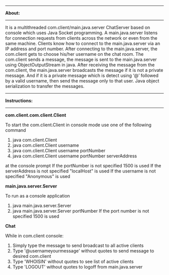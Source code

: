 **********
**About:**
**********

It is a multithreaded com.client/main.java.server ChatServer based on console which uses Java Socket programming. A main.java.server listens for connection requests from clients across the network or even from the same machine. Clients know how to connect to the main.java.server via an IP address and port number. After connecting to the main.java.server, the com.client gets to choose his/her username on the chat room. The com.client sends a message, the message is sent to the main.java.server using ObjectOutputStream in java. After receiving the message from the com.client, the main.java.server broadcasts the message if it is not a private message. And if it is a private message which is detect using ‘@’ followed by a valid username, then send the message only to that user. Java object serialization to transfer the messages.

*****************
**Instructions:**
*****************

**com.client.com.client.Client**

To start the com.client.Client in console mode use one of the following command
 1. java com.client.Client
 2. java com.client.Client username
 3. java com.client.Client username portNumber
 4. java com.client.Client username portNumber serverAddress

at the console prompt
If the portNumber is not specified 1500 is used
If the serverAddress is not specified "localHost" is used
If the username is not specified "Anonymous" is used

**main.java.server.Server**

To run as a console application
 1. java main.java.server.Server
 2. java main.java.server.Server portNumber
If the port number is not specified 1500 is used

**Chat**

While in com.client console:
1. Simply type the message to send broadcast to all active clients
2. Type '@username<space>yourmessage' without quotes to send message to desired com.client
3. Type 'WHOISIN' without quotes to see list of active clients
4. Type 'LOGOUT' without quotes to logoff from main.java.server
